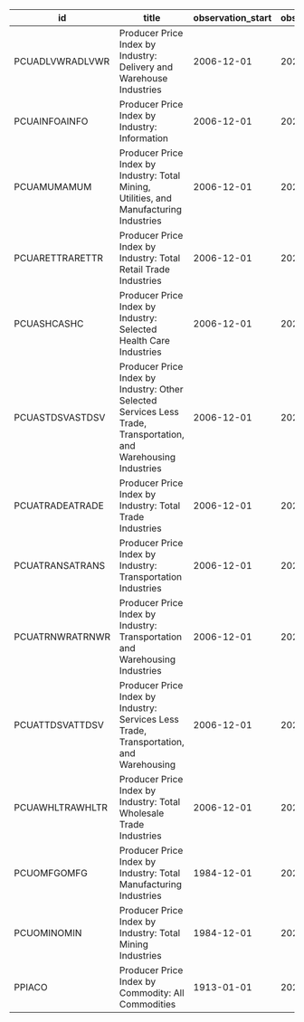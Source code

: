 | id              | title                                                                                                            | observation_start   | observation_end   |
|-----------------|------------------------------------------------------------------------------------------------------------------|---------------------|-------------------|
| PCUADLVWRADLVWR | Producer Price Index by Industry: Delivery and Warehouse Industries                                              | 2006-12-01          | 2022-03-01        |
| PCUAINFOAINFO   | Producer Price Index by Industry: Information                                                                    | 2006-12-01          | 2022-03-01        |
| PCUAMUMAMUM     | Producer Price Index by Industry: Total Mining, Utilities, and Manufacturing Industries                          | 2006-12-01          | 2022-03-01        |
| PCUARETTRARETTR | Producer Price Index by Industry: Total Retail Trade Industries                                                  | 2006-12-01          | 2022-03-01        |
| PCUASHCASHC     | Producer Price Index by Industry: Selected Health Care Industries                                                | 2006-12-01          | 2022-03-01        |
| PCUASTDSVASTDSV | Producer Price Index by Industry: Other Selected Services Less Trade, Transportation, and Warehousing Industries | 2006-12-01          | 2022-03-01        |
| PCUATRADEATRADE | Producer Price Index by Industry: Total Trade Industries                                                         | 2006-12-01          | 2022-03-01        |
| PCUATRANSATRANS | Producer Price Index by Industry: Transportation Industries                                                      | 2006-12-01          | 2022-03-01        |
| PCUATRNWRATRNWR | Producer Price Index by Industry: Transportation and Warehousing Industries                                      | 2006-12-01          | 2022-03-01        |
| PCUATTDSVATTDSV | Producer Price Index by Industry: Services Less Trade, Transportation, and Warehousing                           | 2006-12-01          | 2022-03-01        |
| PCUAWHLTRAWHLTR | Producer Price Index by Industry: Total Wholesale Trade Industries                                               | 2006-12-01          | 2022-03-01        |
| PCUOMFGOMFG     | Producer Price Index by Industry: Total Manufacturing Industries                                                 | 1984-12-01          | 2022-03-01        |
| PCUOMINOMIN     | Producer Price Index by Industry: Total Mining Industries                                                        | 1984-12-01          | 2022-03-01        |
| PPIACO          | Producer Price Index by Commodity: All Commodities                                                               | 1913-01-01          | 2022-03-01        |
